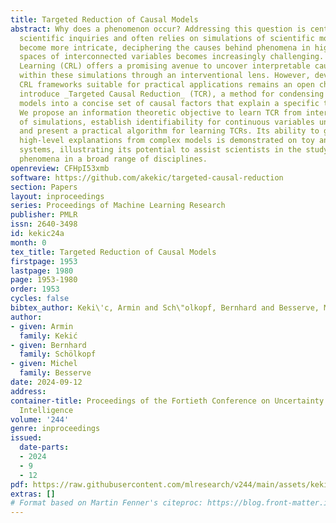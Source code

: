 ```yaml
---
title: Targeted Reduction of Causal Models
abstract: Why does a phenomenon occur? Addressing this question is central to most
  scientific inquiries and often relies on simulations of scientific models.  As models
  become more intricate, deciphering the causes behind phenomena in high-dimensional
  spaces of interconnected variables becomes increasingly challenging. Causal Representation
  Learning (CRL) offers a promising avenue to uncover interpretable causal patterns
  within these simulations through an interventional lens. However, developing general
  CRL frameworks suitable for practical applications remains an open challenge. We
  introduce _Targeted Causal Reduction_ (TCR), a method for condensing complex intervenable
  models into a concise set of causal factors that explain a specific target phenomenon.
  We propose an information theoretic objective to learn TCR from interventional data
  of simulations, establish identifiability for continuous variables under shift interventions
  and present a practical algorithm for learning TCRs. Its ability to generate interpretable
  high-level explanations from complex models is demonstrated on toy and mechanical
  systems, illustrating its potential to assist scientists in the study of complex
  phenomena in a broad range of disciplines.
openreview: CFHpI53xmb
software: https://github.com/akekic/targeted-causal-reduction
section: Papers
layout: inproceedings
series: Proceedings of Machine Learning Research
publisher: PMLR
issn: 2640-3498
id: kekic24a
month: 0
tex_title: Targeted Reduction of Causal Models
firstpage: 1953
lastpage: 1980
page: 1953-1980
order: 1953
cycles: false
bibtex_author: Keki\'c, Armin and Sch\"olkopf, Bernhard and Besserve, Michel
author:
- given: Armin
  family: Kekić
- given: Bernhard
  family: Schölkopf
- given: Michel
  family: Besserve
date: 2024-09-12
address:
container-title: Proceedings of the Fortieth Conference on Uncertainty in Artificial
  Intelligence
volume: '244'
genre: inproceedings
issued:
  date-parts:
  - 2024
  - 9
  - 12
pdf: https://raw.githubusercontent.com/mlresearch/v244/main/assets/kekic24a/kekic24a.pdf
extras: []
# Format based on Martin Fenner's citeproc: https://blog.front-matter.io/posts/citeproc-yaml-for-bibliographies/
---
```

